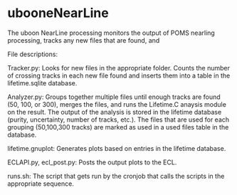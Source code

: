 # ubooneNearLine

The uboon NearLine processing monitors the output of POMS nearling processing, tracks any new files that are found, and 

File descriptions:

Tracker.py:
  Looks for new files in the appropriate folder. Counts the number of crossing tracks in each new file found and inserts them into a table in the lifetime.sqlite database.
  
Analyzer.py:
  Groups together multiple files until enough tracks are found (50, 100, or 300), merges the files, and runs the Lifetime.C anaysis module on the result. The output of the analysis is stored in the lifetime database (purity, uncertainty, number of tracks, etc.). The files that are used for each grouping (50,100,300 tracks) are marked as used in a used files table in the database.
  
lifetime.gnuplot:
  Generates plots based on entries in the lifetime database.
  
ECLAPI.py, ecl_post.py:
  Posts the output plots to the ECL.
  
runs.sh:
  The script that gets run by the cronjob that calls the scripts in the appropriate sequence.
